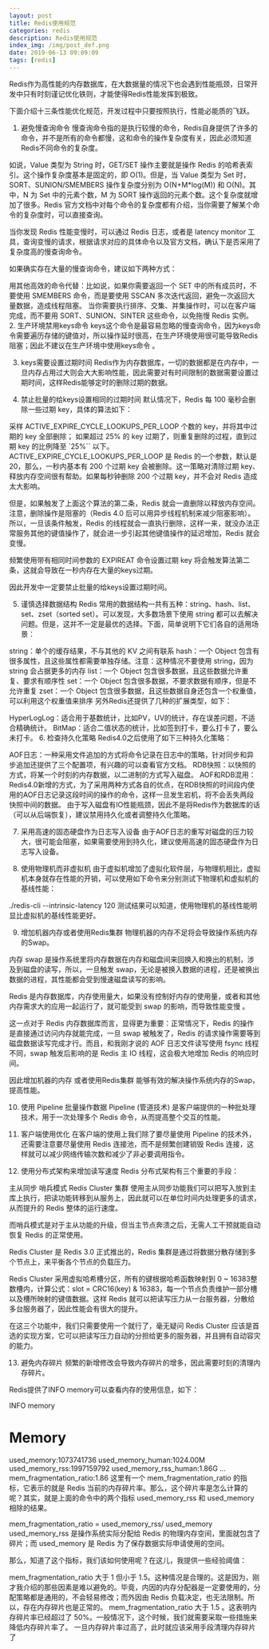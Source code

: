 ```yaml
---
layout: post
title: Redis使用规范
categories: redis
description: Redis使用规范
index_img: /img/post_def.png
date: 2019-06-13 09:09:09
tags: [redis]
---
```

Redis作为高性能的内存数据库，在大数据量的情况下也会遇到性能瓶颈，日常开发中只有时刻谨记优化铁则，才能使得Redis性能发挥到极致。

下面介绍十三条性能优化规范，开发过程中只要按照执行，性能必能质的飞跃。

1. 避免慢查询命令
慢查询命令指的是执行较慢的命令，Redis自身提供了许多的命令，并不是所有的命令都慢，这和命令的操作复杂度有关，因此必须知道Redis不同命令的复杂度。

如说，Value 类型为 String 时，GET/SET 操作主要就是操作 Redis 的哈希表索引。这个操作复杂度基本是固定的，即 O(1)。但是，当 Value 类型为 Set 时，SORT、SUNION/SMEMBERS 操作复杂度分别为 O(N+M*log(M)) 和 O(N)。其中，N 为 Set 中的元素个数，M 为 SORT 操作返回的元素个数。这个复杂度就增加了很多。Redis 官方文档中对每个命令的复杂度都有介绍，当你需要了解某个命令的复杂度时，可以直接查询。

当你发现 Redis 性能变慢时，可以通过 Redis 日志，或者是 latency monitor 工具，查询变慢的请求，根据请求对应的具体命令以及官方文档，确认下是否采用了复杂度高的慢查询命令。

如果确实存在大量的慢查询命令，建议如下两种方式：

用其他高效的命令代替：比如说，如果你需要返回一个 SET 中的所有成员时，不要使用 SMEMBERS 命令，而是要使用 SSCAN 多次迭代返回，避免一次返回大量数据，造成线程阻塞。
当你需要执行排序、交集、并集操作时，可以在客户端完成，而不要用 SORT、SUNION、SINTER 这些命令，以免拖慢 Redis 实例。
2. 生产环境禁用keys命令
keys这个命令是最容易忽略的慢查询命令，因为keys命令需要遍历存储的键值对，所以操作延时很高，在生产环境使用很可能导致Redis阻塞；因此不建议在生产环境中使用keys命令 。

3. keys需要设置过期时间
Redis作为内存数据库，一切的数据都是在内存中，一旦内存占用过大则会大大影响性能，因此需要对有时间限制的数据需要设置过期时间，这样Redis能够定时的删除过期的数据。

4. 禁止批量的给keys设置相同的过期时间
默认情况下，Redis 每 100 毫秒会删除一些过期 key，具体的算法如下：

采样 ACTIVE_EXPIRE_CYCLE_LOOKUPS_PER_LOOP 个数的 key，并将其中过期的 key 全部删除；
如果超过 25% 的 key 过期了，则重复删除的过程，直到过期 key 的比例降至 `25%`` 以下。
ACTIVE_EXPIRE_CYCLE_LOOKUPS_PER_LOOP 是 Redis 的一个参数，默认是 20，那么，一秒内基本有 200 个过期 key 会被删除。这一策略对清除过期 key、释放内存空间很有帮助。如果每秒钟删除 200 个过期 key，并不会对 Redis 造成太大影响。

但是，如果触发了上面这个算法的第二条，Redis 就会一直删除以释放内存空间。注意，删除操作是阻塞的（Redis 4.0 后可以用异步线程机制来减少阻塞影响）。所以，一旦该条件触发，Redis 的线程就会一直执行删除，这样一来，就没办法正常服务其他的键值操作了，就会进一步引起其他键值操作的延迟增加，Redis 就会变慢。

频繁使用带有相同时间参数的 EXPIREAT 命令设置过期 key 将会触发算法第二条，这就会导致在一秒内存在大量的keys过期。

因此开发中一定要禁止批量的给keys设置过期时间。

5. 谨慎选择数据结构
Redis 常用的数据结构一共有五种：string、hash、list、set、zset（sorted set）。可以发现，大多数场景下使用 string 都可以去解决问题。但是，这并不一定是最优的选择。下面，简单说明下它们各自的适用场景：

string：单个的缓存结果，不与其他的 KV 之间有联系
hash：一个 Object 包含有很多属性，且这些属性都需要单独存储。注意：这种情况不要使用 string，因为 string 会占据更多的内存
list：一个 Object 包含很多数据，且这些数据允许重复、要求有顺序性
set：一个 Object 包含很多数据，不要求数据有顺序，但是不允许重复
zset：一个 Object 包含很多数据，且这些数据自身还包含一个权重值，可以利用这个权重值来排序
另外Redis还提供了几种的扩展类型，如下：

HyperLogLog：适合用于基数统计，比如PV，UV的统计，存在误差问题，不适合精确统计。
BitMap：适合二值状态的统计，比如签到打卡，要么打卡了，要么未打卡。
6. 检查持久化策略
Redis4.0之后使用了如下三种持久化策略：

AOF日志：一种采用文件追加的方式将命令记录在日志中的策略，针对同步和异步追加还提供了三个配置项，有兴趣的可以查看官方文档。
RDB快照：以快照的方式，将某一个时刻的内存数据，以二进制的方式写入磁盘。
AOF和RDB混用：Redis4.0新增的方式，为了采用两种方式各自的优点，在RDB快照的时间段内使用的AOF日志记录这段时间的操作的命令，这样一旦发生宕机，将不会丢失两段快照中间的数据。
由于写入磁盘有IO性能瓶颈，因此不是将Redis作为数据库的话（可以从后端恢复），建议禁用持久化或者调整持久化策略。

7. 采用高速的固态硬盘作为日志写入设备
由于AOF日志的重写对磁盘的压力较大，很可能会阻塞，如果需要使用到持久化，建议使用高速的固态硬盘作为日志写入设备。

8. 使用物理机而非虚拟机
由于虚拟机增加了虚拟化软件层，与物理机相比，虚拟机本身就存在性能的开销，可以使用如下命令来分别测试下物理机和虚拟机的基线性能：

./redis-cli --intrinsic-latency 120
测试结果可以知道，使用物理机的基线性能明显比虚拟机的基线性能更好。

9. 增加机器内存或者使用Redis集群
物理机器的内存不足将会导致操作系统内存的Swap。

内存 swap 是操作系统里将内存数据在内存和磁盘间来回换入和换出的机制，涉及到磁盘的读写，所以，一旦触发 swap，无论是被换入数据的进程，还是被换出数据的进程，其性能都会受到慢速磁盘读写的影响。

Redis 是内存数据库，内存使用量大，如果没有控制好内存的使用量，或者和其他内存需求大的应用一起运行了，就可能受到 swap 的影响，而导致性能变慢 。

这一点对于 Redis 内存数据库而言，显得更为重要：正常情况下，Redis 的操作是直接通过访问内存就能完成，一旦 swap 被触发了，Redis 的请求操作需要等到磁盘数据读写完成才行。而且，和我刚才说的 AOF 日志文件读写使用 fsync 线程不同，swap 触发后影响的是 Redis 主 IO 线程，这会极大地增加 Redis 的响应时间。

因此增加机器的内存 或者使用Redis集群 能够有效的解决操作系统内存的Swap，提高性能。

10. 使用 Pipeline 批量操作数据
Pipeline (管道技术) 是客户端提供的一种批处理技术，用于一次处理多个 Redis 命令，从而提高整个交互的性能。

11. 客户端使用优化
在客户端的使用上我们除了要尽量使用 Pipeline 的技术外，还需要注意要尽量使用 Redis 连接池，而不是频繁创建销毁 Redis 连接，这样就可以减少网络传输次数和减少了非必要调用指令。

12. 使用分布式架构来增加读写速度
Redis 分布式架构有三个重要的手段：

主从同步
哨兵模式
Redis Cluster 集群
使用主从同步功能我们可以把写入放到主库上执行，把读功能转移到从服务上，因此就可以在单位时间内处理更多的请求，从而提升的 Redis 整体的运行速度。

而哨兵模式是对于主从功能的升级，但当主节点奔溃之后，无需人工干预就能自动恢复 Redis 的正常使用。

Redis Cluster 是 Redis 3.0 正式推出的，Redis 集群是通过将数据分散存储到多个节点上，来平衡各个节点的负载压力。

Redis Cluster 采用虚拟哈希槽分区，所有的键根据哈希函数映射到 0 ~ 16383整数槽内，计算公式：slot = CRC16(key) & 16383，每一个节点负责维护一部分槽以及槽所映射的键值数据。这样 Redis 就可以把读写压力从一台服务器，分散给多台服务器了，因此性能会有很大的提升。

在这三个功能中，我们只需要使用一个就行了，毫无疑问 Redis Cluster 应该是首选的实现方案，它可以把读写压力自动的分担给更多的服务器，并且拥有自动容灾的能力。

13. 避免内存碎片
频繁的新增修改会导致内存碎片的增多，因此需要时刻的清理内存碎片。

Redis提供了INFO memory可以查看内存的使用信息，如下：

INFO memory
# Memory
used_memory:1073741736
used_memory_human:1024.00M
used_memory_rss:1997159792
used_memory_rss_human:1.86G
…
mem_fragmentation_ratio:1.86
这里有一个 mem_fragmentation_ratio 的指标，它表示的就是 Redis 当前的内存碎片率。那么，这个碎片率是怎么计算的呢？其实，就是上面的命令中的两个指标 used_memory_rss 和 used_memory 相除的结果。

mem_fragmentation_ratio = used_memory_rss/ used_memory
used_memory_rss 是操作系统实际分配给 Redis 的物理内存空间，里面就包含了碎片；而 used_memory 是 Redis 为了保存数据实际申请使用的空间。

那么，知道了这个指标，我们该如何使用呢？在这儿，我提供一些经验阈值：

mem_fragmentation_ratio 大于 1 但小于 1.5。这种情况是合理的。这是因为，刚才我介绍的那些因素是难以避免的。毕竟，内因的内存分配器是一定要使用的，分配策略都是通用的，不会轻易修改；而外因由 Redis 负载决定，也无法限制。所以，存在内存碎片也是正常的。
mem_fragmentation_ratio 大于 1.5 。这表明内存碎片率已经超过了 50%。一般情况下，这个时候，我们就需要采取一些措施来降低内存碎片率了。
一旦内存碎片率过高了，此时就应该采用手段清理内存碎片了
